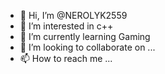 - 👋 Hi, I’m @NEROLYK2559
- 👀 I’m interested in c++ 
- 🌱 I’m currently learning Gaming
- 💞️ I’m looking to collaborate on ...
- 📫 How to reach me ...

<!---
NEROLYK2559/NEROLYK2559 is a ✨ special ✨ repository because its `README.md` (this file) appears on your GitHub profile.
You can click the Preview link to take a look at your changes.
--->
